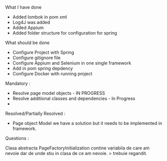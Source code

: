 What I have done 
- Added lombok in pom xml 
- Log4J was added
- Added Appium 
- Added folder structure for configuration for spring

What should be done
- Configure Project with Spring 
- Configure gitignore file
- Configure Appium and Selenium in one single framework
- Add in pom spring depdency 
- Configure Docker with running project

Mandatory : 

- Resolve page model objects - IN PROGRESS 
- Resolve additional classes and dependencies - In Progress
- 

Resolved/Partially Resolved : 
- Page object Model we have a solution but it needs to be implemented in framework.

Questions : 

Clasa abstracta PageFactoryInitialization contine variabila de care am nevoie dar de unde stiu in clasa
de ce am nevoie. > trebuie regandit.




